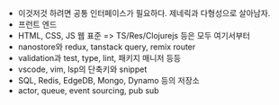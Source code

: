 - 이것저것 하려면 공통 인터페이스가 필요하다. 제네릭과 다형성으로 살아남자.
- 프런트 엔드
- HTML, CSS, JS 웹 표준 => TS/Res/Clojurejs 등은 모두 여기서부터
- nanostore와 redux, tanstack query, remix router
- validation과 test, type, lint, 패키지 매니저 등등
- vscode, vim, lsp의 단축키와 snippet
- SQL, Redis, EdgeDB, Mongo, Dynamo 등의 저장소
- actor, queue, event sourcing, pub sub
